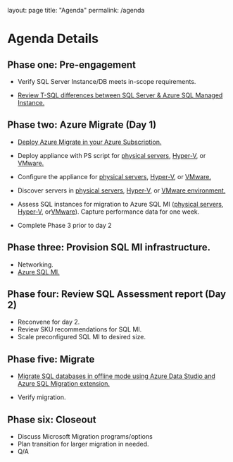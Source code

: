 layout: page
title: "Agenda"
permalink: /agenda

# Agenda Details

## Phase one: Pre-engagement 
* Verify SQL Server Instance/DB meets in-scope requirements. 

* [Review T-SQL differences between SQL Server & Azure SQL Managed Instance.](https://learn.microsoft.com/en-us/azure/azure-sql/managed-instance/transact-sql-tsql-differences-sql-server?view=azuresql)

## Phase two: Azure Migrate (Day 1) 
* [Deploy Azure Migrate in your Azure Subscription.](https://learn.microsoft.com/en-us/azure/migrate/create-manage-projects) 

* Deploy appliance with PS script for [physical servers](https://learn.microsoft.com/en-us/azure/migrate/how-to-set-up-appliance-physical), [Hyper-V](https://learn.microsoft.com/en-us/azure/migrate/deploy-appliance-script#set-up-the-appliance-for-hyper-v), or [VMware.](https://learn.microsoft.com/en-us/azure/migrate/deploy-appliance-script#set-up-the-appliance-for-vmware)

* Configure the appliance for [physical servers](https://learn.microsoft.com/en-us/azure/migrate/how-to-set-up-appliance-physical#configure-the-appliance), [Hyper-V](https://learn.microsoft.com/en-us/azure/migrate/how-to-set-up-appliance-hyper-v#configure-the-appliance), or [VMware.](https://learn.microsoft.com/en-us/azure/migrate/tutorial-discover-vmware) 

* Discover servers in [physical servers](https://learn.microsoft.com/en-us/azure/migrate/tutorial-discover-physical), [Hyper-V](https://learn.microsoft.com/en-us/azure/migrate/tutorial-assess-sql), or [VMware environment.](https://learn.microsoft.com/en-us/azure/migrate/tutorial-discover-vmware) 

* Assess SQL instances for migration to Azure SQL MI ([physical servers](https://learn.microsoft.com/en-us/azure/migrate/tutorial-assess-sql), [Hyper-V](https://learn.microsoft.com/en-us/azure/migrate/tutorial-assess-sql), or[VMware](https://learn.microsoft.com/en-us/azure/migrate/tutorial-assess-sql)). Capture performance data for one week. 

* Complete Phase 3 prior to day 2 

## Phase three: Provision SQL MI infrastructure. 
* Networking. 
* [Azure SQL MI.](https://learn.microsoft.com/en-us/azure/azure-sql/managed-instance/instance-create-quickstart?view=azuresql) 

## Phase four: Review SQL Assessment report (Day 2) 
* Reconvene for day 2. 
* Review SKU recommendations for SQL MI. 
* Scale preconfigured SQL MI to desired size. 

## Phase five: Migrate
* [Migrate SQL databases in offline mode using Azure Data Studio and Azure SQL Migration extension.](https://learn.microsoft.com/en-us/azure/dms/tutorial-sql-server-managed-instance-offline-ads) 

* Verify migration. 

## Phase six: Closeout
* Discuss Microsoft Migration programs/options
* Plan transition for larger migration in needed.
* Q/A
